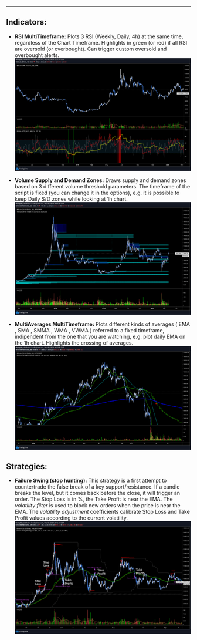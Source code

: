 
-------------------------------------------------------------------------------------

## Indicators:

- **RSI MultiTimeframe:**
  Plots 3 RSI (Weekly, Daily, 4h) at the same time, regardless of the Chart Timeframe.
  Highlights in green (or red) if all RSI are oversold (or overbought).
  Can trigger custom oversold and overbought alerts.
  ![alt text](https://github.com/Heavy91/TradingView_Indicators/blob/master/%5Bpreview%5D%20RSI%20MultiTimeframe%20I.png)
  
- **Volume Supply and Demand Zones:**
  Draws supply and demand zones based on 3 different volume threshold parameters.
  The timeframe of the script is fixed (you can change it in the options), 
  e.g. it is possible to keep Daily S/D zones while looking at 1h chart.
  ![alt text](https://github.com/Heavy91/TradingView_Indicators/blob/master/%5Bpreview%5D%20Volume%20Supply%20and%20Demand%20Zones%20I.png)
  
- **MultiAverages MultiTimeframe:**
  Plots different kinds of averages ( EMA , SMA , SMMA , WMA , VWMA ) referred to a fixed timeframe, indipendent from   the one that you are watching, e.g. plot daily EMA on the 1h chart.
  Highlights the crossing of averages.
  ![alt text](https://github.com/Heavy91/TradingView_Indicators/blob/master/%5Bpreview%5D%20MultiAverages%20MultiTimeframe%20I.png)
  

## Strategies:

- **Failure Swing (stop hunting):**
  This strategy is a first attempt to countertrade the false break of a key support/resistance.
  If a candle breaks the level, but it comes back before the close, it will trigger an order.
  The Stop Loss is in %, the Take Profit is near the EMA.
  The *volatility filter* is used to block new orders when the price is near the EMA.
  The *volatility adjustment* coefficients calibrate Stop Loss and Take Profit values according to the current volatility.
  ![alt text](https://github.com/Heavy91/TradingView_Indicators/blob/master/%5Bpreview%5D%20Failure%20Swing%20S.png)
  
